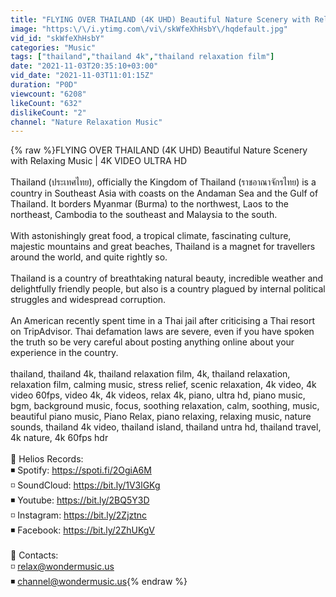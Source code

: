 ```yaml
---
title: "FLYING OVER THAILAND (4K UHD) Beautiful Nature Scenery with Relaxing Music | 4K VIDEO ULTRA HD"
image: "https:\/\/i.ytimg.com\/vi\/skWfeXhHsbY\/hqdefault.jpg"
vid_id: "skWfeXhHsbY"
categories: "Music"
tags: ["thailand","thailand 4k","thailand relaxation film"]
date: "2021-11-03T20:35:10+03:00"
vid_date: "2021-11-03T11:01:15Z"
duration: "P0D"
viewcount: "6208"
likeCount: "632"
dislikeCount: "2"
channel: "Nature Relaxation Music"
---
```

{% raw %}FLYING OVER THAILAND (4K UHD) Beautiful Nature Scenery with Relaxing Music | 4K VIDEO ULTRA HD<br /><br />Thailand (ประเทศไทย), officially the Kingdom of Thailand (ราชอาณาจักรไทย) is a country in Southeast Asia with coasts on the Andaman Sea and the Gulf of Thailand. It borders Myanmar (Burma) to the northwest, Laos to the northeast, Cambodia to the southeast and Malaysia to the south.<br /><br />With astonishingly great food, a tropical climate, fascinating culture, majestic mountains and great beaches, Thailand is a magnet for travellers around the world, and quite rightly so.<br /><br />Thailand is a country of breathtaking natural beauty, incredible weather and delightfully friendly people, but also is a country plagued by internal political struggles and widespread corruption.<br /><br />An American recently spent time in a Thai jail after criticising a Thai resort on TripAdvisor. Thai defamation laws are severe, even if you have spoken the truth so be very careful about posting anything online about your experience in the country.<br /><br />thailand, thailand 4k, thailand relaxation film, 4k, thailand relaxation, relaxation film, calming music, stress relief, scenic relaxation, 4k video, 4k video 60fps, video 4k, 4k videos, relax 4k, piano, ultra hd, piano music, bgm, background music, focus, soothing relaxation, calm, soothing, music, beautiful piano music, Piano Relax, piano relaxing, relaxing music, nature sounds, thailand 4k video, thailand island, thailand untra hd, thailand travel, 4k nature, 4k 60fps hdr<br /><br />📌 Helios Records:<br />◾ Spotify: <a rel="nofollow" target="blank" href="https://spoti.fi/2OgiA6M">https://spoti.fi/2OgiA6M</a><br />◽ SoundCloud: <a rel="nofollow" target="blank" href="https://bit.ly/1V3lGKg">https://bit.ly/1V3lGKg</a><br />◾ Youtube: <a rel="nofollow" target="blank" href="https://bit.ly/2BQ5Y3D">https://bit.ly/2BQ5Y3D</a><br />◽ Instagram: <a rel="nofollow" target="blank" href="https://bit.ly/2Zjztnc">https://bit.ly/2Zjztnc</a><br />◾ Facebook: <a rel="nofollow" target="blank" href="https://bit.ly/2ZhUKgV">https://bit.ly/2ZhUKgV</a><br /><br />📌 Contacts:<br />◽ relax@wondermusic.us<br />◾ channel@wondermusic.us{% endraw %}
